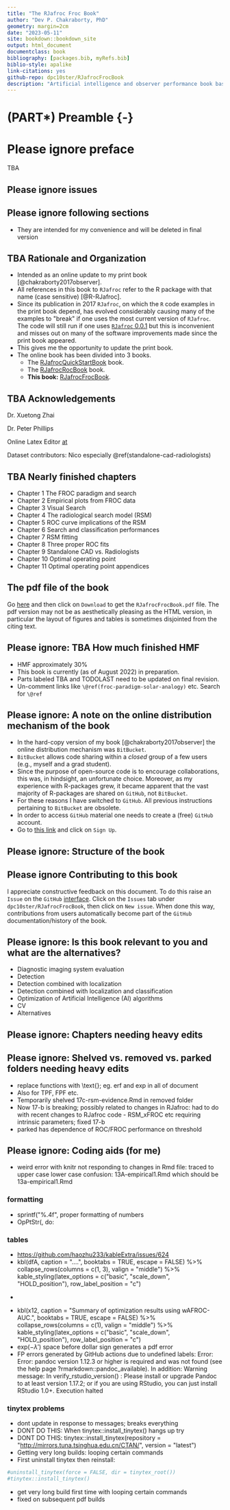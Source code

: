 ```yaml
--- 
title: "The RJafroc Froc Book"
author: "Dev P. Chakraborty, PhD"
geometry: margin=2cm
date: "2023-05-11"
site: bookdown::bookdown_site
output: html_document
documentclass: book
bibliography: [packages.bib, myRefs.bib]
biblio-style: apalike
link-citations: yes
github-repo: dpc10ster/RJafrocFrocBook
description: "Artificial intelligence and observer performance book based on RJafroc."
---
```






# (PART\*) Preamble {-}

# Please ignore preface

TBA

## Please ignore issues

<!-- Setting margins for pdf output currently does not work on GitHub actions  -->


## Please ignore following sections 

* They are intended for my convenience and will be deleted in final version


## TBA Rationale and Organization

* Intended as an online update to my print book [@chakraborty2017observer].
* All references in this book to `RJafroc` refer to the R package with that name (case sensitive) [@R-RJafroc]. 
* Since its publication in 2017 `RJafroc`, on which the `R` code examples in the print book depend, has evolved considerably causing many of the examples to "break" if one uses the most current version of `RJafroc`. The code will still run if one uses [`RJafroc` 0.0.1](https://cran.r-project.org/src/contrib/Archive/RJafroc/) but this is inconvenient and misses out on many of the software improvements made since the print book appeared.
* This gives me the opportunity to update the print book.
* The online book has been divided into 3 books.
    + The [RJafrocQuickStartBook](https://dpc10ster.github.io/RJafrocQuickStart/) book.
    + The [RJafrocRocBook](https://dpc10ster.github.io/RJafrocRocBook/) book.
    + **This book:** [RJafrocFrocBook](https://dpc10ster.github.io/RJafrocFrocBook/).


## TBA Acknowledgements

Dr. Xuetong Zhai

Dr. Peter Phillips

Online Latex Editor [at](https://latexeditor.lagrida.com/) 

Dataset contributors: Nico especially \@ref(standalone-cad-radiologists)

## TBA Nearly finished chapters 

* Chapter 1 The FROC paradigm and search
* Chapter 2 Empirical plots from FROC data
* Chapter 3 Visual Search
* Chapter 4 The radiological search model (RSM)
* Chapter 5 ROC curve implications of the RSM
* Chapter 6 Search and classification performances
* Chapter 7 RSM fitting
* Chapter 8 Three proper ROC fits
* Chapter 9 Standalone CAD vs. Radiologists
* Chapter 10 Optimal operating point
* Chapter 11 Optimal operating point appendices



## The pdf file of the book 

Go [here](https://github.com/dpc10ster/RJafrocFrocBook/blob/gh-pages/RJafrocFrocBook.pdf) and then click on `Download` to get the `RJafrocFrocBook.pdf` file. The pdf version may not be as aesthetically pleasing as the HTML version, in particular the layout of figures and tables is sometimes disjointed from the citing text. 




## Please ignore: TBA How much finished HMF

* HMF approximately 30%
* This book is currently (as of August 2022) in preparation. 
* Parts labeled TBA and TODOLAST need to be updated on final revision.
* Un-comment links like `\@ref(froc-paradigm-solar-analogy)` etc. Search for `\@ref`



## Please ignore: A note on the online distribution mechanism of the book 
* In the hard-copy version of my book [@chakraborty2017observer] the online distribution mechanism was `BitBucket`. 
* `BitBucket` allows code sharing within a _closed_ group of a few users (e.g., myself and a grad student). 
* Since the purpose of open-source code is to encourage collaborations, this was, in hindsight, an unfortunate choice. Moreover, as my experience with R-packages grew, it became apparent that the vast majority of R-packages are shared on `GitHub`, not `BitBucket`. 
* For these reasons I have switched to `GitHub`. All previous instructions pertaining to `BitBucket` are obsolete.
* In order to access `GitHub` material one needs to create a (free) `GitHub` account. 
* Go to [this link](https://github.com) and click on `Sign Up`.


## Please ignore: Structure of the book 


## Please ignore Contributing to this book 

I appreciate constructive feedback on this document. To do this raise an `Issue` on the `GitHub` [interface](https://github.com/dpc10ster/RJafrocFrocBook). Click on the `Issues` tab under `dpc10ster/RJafrocFrocBook`, then click on `New issue`. When done this way, contributions from users automatically become part of the `GitHub` documentation/history of the book.



## Please ignore: Is this book relevant to you and what are the alternatives? 

* Diagnostic imaging system evaluation
* Detection
* Detection combined with localization
* Detection combined with localization and classification
* Optimization of Artificial Intelligence (AI) algorithms
* CV
* Alternatives




## Please ignore: Chapters needing heavy edits 
## Please ignore: Shelved vs. removed vs. parked folders needing heavy edits 

* replace functions with \text{}; eg. erf and exp in all of document
* Also for TPF, FPF etc.
* Temporarily shelved 17c-rsm-evidence.Rmd in removed folder
* Now 17-b is breaking; possibly related to changes in RJafroc: had to do with recent changes to RJafroc code - RSM_xFROC etc requiring intrinsic parameters; fixed 17-b
* parked has dependence of ROC/FROC performance on threshold


## Please ignore: Coding aids (for me) 

* weird error with knitr not responding to changes in Rmd file: traced to upper case lower case confusion: 13A-empirical1.Rmd which should be 13a-empirical1.Rmd

### formatting
* sprintf("%.4f", proper formatting of numbers
* OpPtStr(, do:

### tables

* https://github.com/haozhu233/kableExtra/issues/624
* kbl(dfA, caption = "....", booktabs = TRUE, escape = FALSE) %>% collapse_rows(columns = c(1, 3), valign = "middle") %>% kable_styling(latex_options = c("basic", "scale_down", "HOLD_position"), row_label_position = "c") 
* ```{r, attr.source = ".numberLines"}
* kbl(x12, caption = "Summary of optimization results using wAFROC-AUC.", booktabs = TRUE, escape = FALSE) %>% collapse_rows(columns = c(1), valign = "middle") %>% kable_styling(latex_options = c("basic", "scale_down", "HOLD_position"), row_label_position = "c") 
* $\text{exp} \left ( -\lambda' \right )$ space before dollar sign generates a pdf error 
* FP errors generated by GitHub actions due to undefined labels:
Error: Error: pandoc version 1.12.3 or higher is required and was not found (see the help page ?rmarkdown::pandoc_available).
In addition: Warning message:
In verify_rstudio_version() :
Please install or upgrade Pandoc to at least version 1.17.2; or if you are using RStudio, you can just install RStudio 1.0+.
Execution halted

### tinytex problems

* dont update in response to messages; breaks everything
* DONT DO THIS: When tinytex::install_tinytex() hangs up try
* DONT DO THIS: tinytex::install_tinytex(repository = "http://mirrors.tuna.tsinghua.edu.cn/CTAN/", version = "latest")
* Getting very long builds: looping certain commands
* First uninstall tinytex then reinstall:

```r
#uninstall_tinytex(force = FALSE, dir = tinytex_root())
#tinytex::install_tinytex()
```
* get very long build first time with looping certain commands
* fixed on subsequent pdf builds

